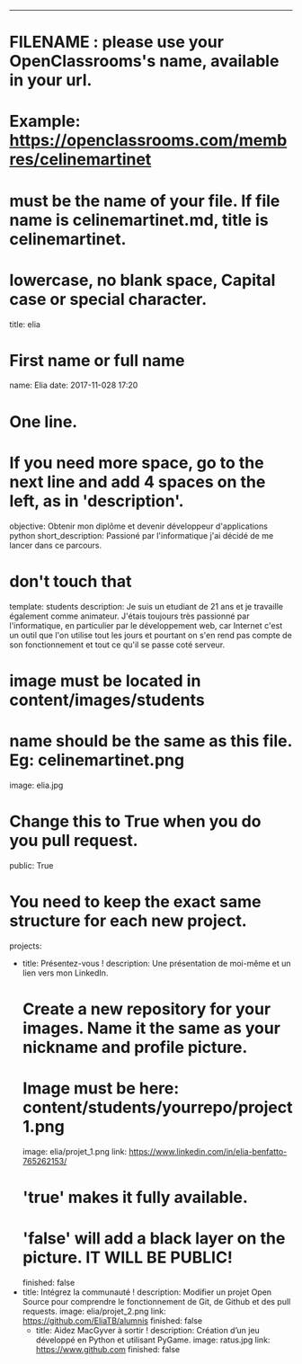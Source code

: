 ---

# FILENAME : please use your OpenClassrooms's name, available in your url.
# Example: https://openclassrooms.com/membres/celinemartinet
# must be the name of your file. If file name is celinemartinet.md, title is celinemartinet.
# lowercase, no blank space, Capital case or special character.
title: elia

# First name or full name
name: Elia
date: 2017-11-028 17:20

# One line.
# If you need more space, go to the next line and add 4 spaces on the left, as in 'description'.
objective: Obtenir mon diplôme et devenir développeur d'applications python
short_description: Passioné par l'informatique j'ai décidé de me lancer dans ce parcours. 

# don't touch that
template: students
description:
    Je suis un etudiant de 21 ans et je travaille également comme animateur. J'étais toujours très passionné par l'informatique, en particulier par le développement web, car Internet c'est un outil que l'on utilise tout les jours et pourtant on s'en rend pas compte de son fonctionnement et tout ce qu'il se passe coté serveur.

# image must be located in content/images/students
# name should be the same as this file. Eg: celinemartinet.png
image: elia.jpg

# Change this to True when you do you pull request.
public: True

# You need to keep the exact same structure for each new project.
projects:
  - title: Présentez-vous !
    description: Une présentation de moi-même et un lien vers mon LinkedIn.
    # Create a new repository for your images. Name it the same as your nickname and profile picture.
    # Image must be here: content/students/yourrepo/project1.png
    image: elia/projet_1.png
    link: https://www.linkedin.com/in/elia-benfatto-765262153/
    # 'true' makes it fully available.
    # 'false' will add a black layer on the picture. IT WILL BE PUBLIC!
    finished: false
  - title: Intégrez la communauté !
    description: Modifier un projet Open Source pour comprendre le fonctionnement de Git, de Github et des pull requests. 
    image: elia/projet_2.png
    link: https://github.com/EliaTB/alumnis
    finished: false
     - title: Aidez MacGyver à sortir !
    description: Création d’un jeu développé en Python et utilisant PyGame.
    image: ratus.jpg
    link: https://www.github.com
    finished: false
